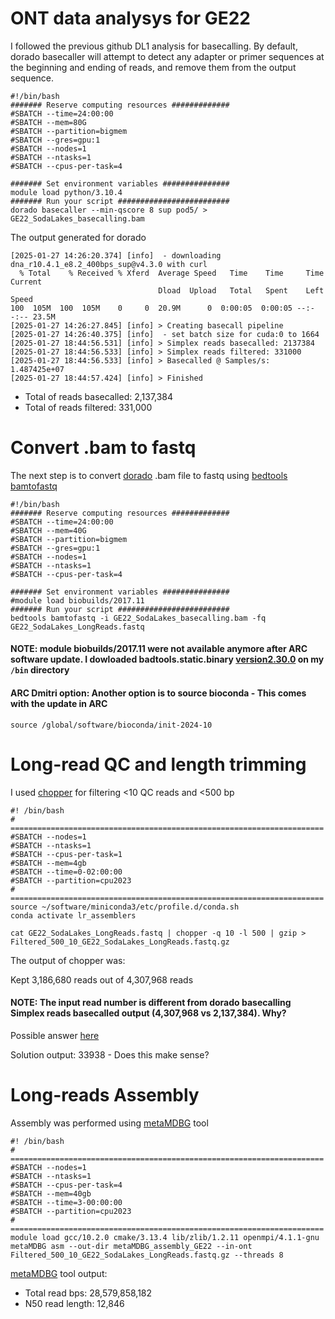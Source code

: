 # ONT data analysys for GE22
I followed the previous github DL1 analysis for basecalling. By default, dorado basecaller will attempt to detect any adapter or 
primer sequences at the beginning and ending of reads, and remove them from the output sequence.
```
#!/bin/bash
####### Reserve computing resources #############
#SBATCH --time=24:00:00
#SBATCH --mem=80G
#SBATCH --partition=bigmem
#SBATCH --gres=gpu:1
#SBATCH --nodes=1
#SBATCH --ntasks=1
#SBATCH --cpus-per-task=4

####### Set environment variables ###############
module load python/3.10.4
####### Run your script #########################
dorado basecaller --min-qscore 8 sup pod5/ > GE22_SodaLakes_basecalling.bam
```

The output generated for dorado
```
[2025-01-27 14:26:20.374] [info]  - downloading dna_r10.4.1_e8.2_400bps_sup@v4.3.0 with curl
  % Total    % Received % Xferd  Average Speed   Time    Time     Time  Current
                                 Dload  Upload   Total   Spent    Left  Speed
100  105M  100  105M    0     0  20.9M      0  0:00:05  0:00:05 --:--:-- 23.5M
[2025-01-27 14:26:27.845] [info] > Creating basecall pipeline
[2025-01-27 14:26:40.375] [info]  - set batch size for cuda:0 to 1664
[2025-01-27 18:44:56.531] [info] > Simplex reads basecalled: 2137384
[2025-01-27 18:44:56.533] [info] > Simplex reads filtered: 331000
[2025-01-27 18:44:56.533] [info] > Basecalled @ Samples/s: 1.487425e+07
[2025-01-27 18:44:57.424] [info] > Finished
```
-  Total of reads basecalled: 2,137,384
-  Total of reads filtered: 331,000

# Convert .bam to fastq
The next step is to convert [dorado](https://github.com/nanoporetech/dorado) .bam file to fastq using [bedtools bamtofastq](https://bedtools.readthedocs.io/en/latest/content/tools/bamtofastq.html)

```
#!/bin/bash
####### Reserve computing resources #############
#SBATCH --time=24:00:00
#SBATCH --mem=40G
#SBATCH --partition=bigmem
#SBATCH --gres=gpu:1
#SBATCH --nodes=1
#SBATCH --ntasks=1
#SBATCH --cpus-per-task=4

####### Set environment variables ###############
#module load biobuilds/2017.11
####### Run your script #########################
bedtools bamtofastq -i GE22_SodaLakes_basecalling.bam -fq GE22_SodaLakes_LongReads.fastq
```

#### NOTE: module biobuilds/2017.11 were not available anymore after ARC software update. I dowloaded badtools.static.binary [version2.30.0](https://github.com/arq5x/bedtools2/releases) on my ```/bin``` directory 

#### ARC Dmitri option:  Another option is to source bioconda - This comes with the update in ARC
```
source /global/software/bioconda/init-2024-10
```

# Long-read QC and length trimming
I used [chopper](https://github.com/wdecoster/chopper) for filtering <10 QC reads and <500 bp
```
#! /bin/bash
# ======================================================================
#SBATCH --nodes=1
#SBATCH --ntasks=1
#SBATCH --cpus-per-task=1
#SBATCH --mem=4gb
#SBATCH --time=0-02:00:00
#SBATCH --partition=cpu2023
# ======================================================================
source ~/software/miniconda3/etc/profile.d/conda.sh
conda activate lr_assemblers

cat GE22_SodaLakes_LongReads.fastq | chopper -q 10 -l 500 | gzip > Filtered_500_10_GE22_SodaLakes_LongReads.fastq.gz
```

The output of chopper was:

Kept 3,186,680 reads out of 4,307,968 reads 
#### NOTE: The input read number is different from dorado basecalling Simplex reads basecalled output (4,307,968 vs 2,137,384). Why? 
Possible answer [here](https://github.com/nanoporetech/dorado/issues/992) 

Solution output: 33938 - Does this make sense?

# Long-reads Assembly

Assembly was performed using [metaMDBG](https://github.com/GaetanBenoitDev/metaMDBG) tool 

```
#! /bin/bash
# ======================================================================
#SBATCH --nodes=1
#SBATCH --ntasks=1
#SBATCH --cpus-per-task=4
#SBATCH --mem=40gb
#SBATCH --time=3-00:00:00
#SBATCH --partition=cpu2023
# ======================================================================
module load gcc/10.2.0 cmake/3.13.4 lib/zlib/1.2.11 openmpi/4.1.1-gnu
metaMDBG asm --out-dir metaMDBG_assembly_GE22 --in-ont Filtered_500_10_GE22_SodaLakes_LongReads.fastq.gz --threads 8
```

[metaMDBG](https://github.com/GaetanBenoitDev/metaMDBG) tool output:

- Total read bps:  28,579,858,182
- N50 read length: 12,846

















